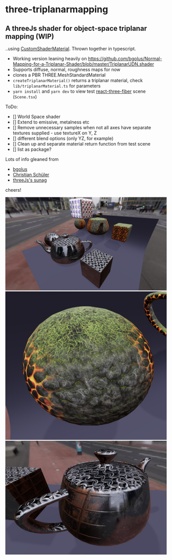 # three-triplanarmapping

## A threeJs shader for object-space triplanar mapping (WIP)

..using [CustomShaderMaterial](https://github.com/FarazzShaikh/THREE-CustomShaderMaterial). Thrown together in typescript.

- Working version leaning heavily on https://github.com/bgolus/Normal-Mapping-for-a-Triplanar-Shader/blob/master/TriplanarUDN.shader
- Supports diffuse, normal, roughness maps for now
- clones a PBR THREE.MeshStandardMaterial
- `createTriplanarMaterial()` returns a triplanar material, check `lib/triplanarMaterial.ts` for parameters
- `yarn install` and `yarn dev` to view test [react-three-fiber](https://github.com/pmndrs/react-three-fiber) scene (`Scene.tsx`)

ToDo:

- [] World Space shader
- [] Extend to emissive, metalness etc
- [] Remove unnecessary samples when not all axes have separate textures supplied - use textureX on Y, Z
- [] different blend options (only YZ, for example)
- [] Clean up and separate material return function from test scene
- [] list as package?

Lots of info gleaned from

- [bgolus](https://bgolus.medium.com/normal-mapping-for-a-triplanar-shader-10bf39dca05a)
- [Christian Schüler](http://www.thetenthplanet.de/archives/1180)
- [threeJs's sunag](https://github.com/mrdoob/three.js/blob/dev/src/nodes/utils/TriplanarTexturesNode.js)

cheers!

![1](./screen1.jpg)
![2](./screen2.jpg)
![3](./screen3.jpg)
